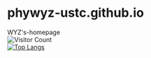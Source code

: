 # phywyz-ustc.github.io
WYZ's-homepage
<br />
![Visitor Count](https://profile-counter.glitch.me/phywyz-ustc/count.svg)
<br />
[![Top Langs](https://github-readme-stats.vercel.app/api/top-langs/?username=Christmas)](https://github.com/phywyz-ustc/github-readme-stats)
